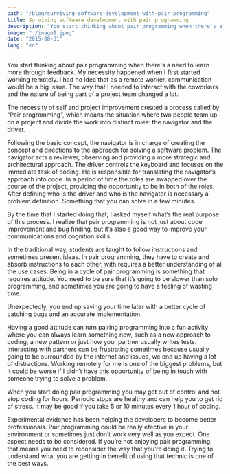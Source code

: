 ```yaml
---
path: "/blog/surviving-software-development-with-pair-programming"
title: Surviving software development with pair programming
description: "You start thinking about pair programming when there's a need to learn more through feedback. My necessity happened when I first started working remotely."
image: "./image1.jpeg"
date: "2015-08-31"
lang: "en"
---
```


You start thinking about pair programming when there's a need to learn more through feedback. My necessity happened when I first started working remotely. I had no idea that as a remote worker, communication would be a big issue. The way that I needed to interact with the coworkers and the nature of being part of a project team changed a lot.

The necessity of self and project improvement created a process called by “Pair programming”, which means the situation where two people team up on a project and divide the work into distinct roles: the navigator and the driver.

Following the basic concept, the navigator is in charge of creating the concept and directions to the approach for solving a software problem. The navigator acts a reviewer, observing and providing a more strategic and architectural approach. The driver controls the keyboard and focuses on the immediate task of coding. He is responsible for translating the navigator’s approach into code. In a period of time the roles are swapped over the course of the project, providing the opportunity to be in both of the roles. After defining who is the driver and who is the navigator is necessary a problem definition. Something that you can solve in a few minutes.

By the time that I started doing that, I asked myself what’s the real purpose of this process. I realize that pair programming is not just about code improvement and bug finding, but it’s also a good way to improve your communications and cognition skills.

In the traditional way, students are taught to follow instructions and sometimes present ideas. In pair programming, they have to create and absorb instructions to each other, with requires a better understanding of all the use cases. Being in a cycle of pair programming is something that requires attitude. You need to be sure that it’s going to be slower than solo programming, and sometimes you are going to have a feeling of wasting time.

Unexpectedly, you end up saving your time later with a better cycle of catching bugs and an accurate implementation.

Having a good attitude can turn pairing programming into a fun activity where you can always learn something new, such as a new approach to coding, a new pattern or just how your partner usually writes tests. Interacting with partners can be frustrating sometimes because usually going to be surrounded by the internet and issues, we end up having a lot of distractions. Working remotely for me is one of the biggest problems, but it could be worse if I didn’t have this opportunity of being in touch with someone trying to solve a problem.

When you start doing pair programming you may get out of control and not stop coding for hours. Periodic stops are healthy and can help you to get rid of stress. It may be good if you take 5 or 10 minutes every 1 hour of coding.

Experimental evidence has been helping the developers to become better professionals. Pair programming could be really efective in your environment or sometimes just don’t work very well as you expect. One aspect needs to be considered. If you’re not enjoying pair programming, that means you need to reconsider the way that you’re doing it. Trying to understand what you are getting in benefit of using that technic is one of the best ways.
